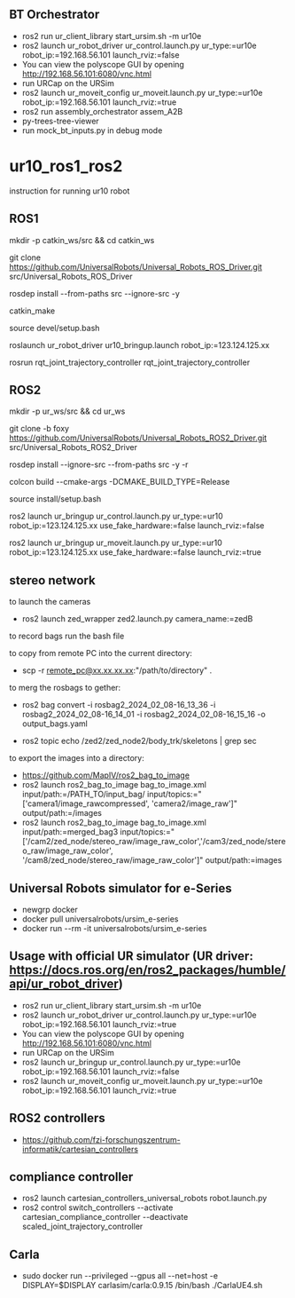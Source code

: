 ## BT Orchestrator
- ros2 run ur_client_library start_ursim.sh -m ur10e
- ros2 launch ur_robot_driver ur_control.launch.py ur_type:=ur10e robot_ip:=192.168.56.101 launch_rviz:=false
- You can view the polyscope GUI by opening http://192.168.56.101:6080/vnc.html 
- run URCap on the URSim
- ros2 launch ur_moveit_config ur_moveit.launch.py ur_type:=ur10e robot_ip:=192.168.56.101 launch_rviz:=true
- ros2 run assembly_orchestrator assem_A2B
- py-trees-tree-viewer
- run mock_bt_inputs.py in debug mode

# ur10_ros1_ros2
instruction for running ur10 robot


## ROS1

mkdir -p catkin_ws/src && cd catkin_ws

git clone https://github.com/UniversalRobots/Universal_Robots_ROS_Driver.git src/Universal_Robots_ROS_Driver

rosdep install --from-paths src --ignore-src -y

catkin_make

source devel/setup.bash

roslaunch ur_robot_driver ur10_bringup.launch robot_ip:=123.124.125.xx

rosrun rqt_joint_trajectory_controller rqt_joint_trajectory_controller


## ROS2

mkdir -p ur_ws/src && cd ur_ws

git clone -b foxy https://github.com/UniversalRobots/Universal_Robots_ROS2_Driver.git src/Universal_Robots_ROS2_Driver

rosdep install --ignore-src --from-paths src -y -r

colcon build --cmake-args -DCMAKE_BUILD_TYPE=Release

source install/setup.bash

ros2 launch ur_bringup ur_control.launch.py ur_type:=ur10 robot_ip:=123.124.125.xx use_fake_hardware:=false launch_rviz:=false

ros2 launch ur_bringup ur_moveit.launch.py ur_type:=ur10 robot_ip:=123.124.125.xx use_fake_hardware:=false launch_rviz:=true





## stereo network

to launch the cameras

- ros2 launch zed_wrapper zed2.launch.py camera_name:=zedB

to record bags run the bash file

to copy from remote PC into the current directory:

- scp -r remote_pc@xx.xx.xx.xx:"/path/to/directory" .

to merg the rosbags to gether:

- ros2 bag convert -i rosbag2_2024_02_08-16_13_36 -i rosbag2_2024_02_08-16_14_01 -i rosbag2_2024_02_08-16_15_16 -o output_bags.yaml

- ros2 topic echo /zed2/zed_node2/body_trk/skeletons | grep sec

to export the images into a directory:

- https://github.com/MapIV/ros2_bag_to_image
- ros2 launch ros2_bag_to_image bag_to_image.xml input/path:=/PATH_TO/input_bag/ input/topics:="['camera1/image_rawcompressed', 'camera2/image_raw']" output/path:=/images
- ros2 launch ros2_bag_to_image bag_to_image.xml input/path:=merged_bag3 input/topics:="['/cam2/zed_node/stereo_raw/image_raw_color','/cam3/zed_node/stereo_raw/image_raw_color', '/cam8/zed_node/stereo_raw/image_raw_color']" output/path:=images


## Universal Robots simulator for e-Series

- newgrp docker
- docker pull universalrobots/ursim_e-series
- docker run --rm -it universalrobots/ursim_e-series

## Usage with official UR simulator (UR driver: https://docs.ros.org/en/ros2_packages/humble/api/ur_robot_driver)

- ros2 run ur_client_library start_ursim.sh -m ur10e
- ros2 launch ur_robot_driver ur_control.launch.py ur_type:=ur10e robot_ip:=192.168.56.101 launch_rviz:=true
- You can view the polyscope GUI by opening http://192.168.56.101:6080/vnc.html 
- run URCap on the URSim
- ros2 launch ur_bringup ur_control.launch.py ur_type:=ur10e robot_ip:=192.168.56.101 launch_rviz:=false
- ros2 launch ur_moveit_config ur_moveit.launch.py ur_type:=ur10e robot_ip:=192.168.56.101 launch_rviz:=true

## ROS2 controllers

- https://github.com/fzi-forschungszentrum-informatik/cartesian_controllers


## compliance controller

- ros2 launch cartesian_controllers_universal_robots robot.launch.py
- ros2 control switch_controllers --activate cartesian_compliance_controller --deactivate scaled_joint_trajectory_controller


## Carla

- sudo docker run --privileged --gpus all --net=host -e DISPLAY=$DISPLAY carlasim/carla:0.9.15 /bin/bash ./CarlaUE4.sh
  
